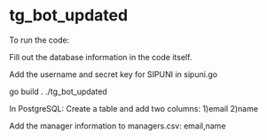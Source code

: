 # tg_bot_updated

To run the code:

Fill out the database information in the code itself.

Add the username and secret key for SIPUNI in sipuni.go

go build .
./tg_bot_updated

In PostgreSQL:
Create a table and add two columns:
1)email
2)name

Add the manager information to managers.csv:
email,name
